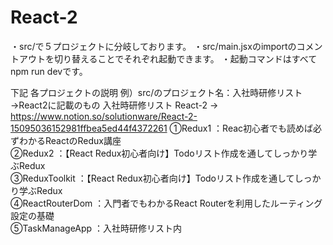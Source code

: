 # React-2

・src/で５プロジェクトに分岐しております。
・src/main.jsxのimportのコメントアウトを切り替えることでそれぞれ起動できます。
・起動コマンドはすべてnpm run devです。

下記 各プロジェクトの説明
例）src/のプロジェクト名：入社時研修リスト→React2に記載のもの
入社時研修リスト React-2 → https://www.notion.so/solutionware/React-2-15095036152981ffbea5ed44f4372261
①Redux1             ：Reac初心者でも読めば必ずわかるReactのRedux講座  
②Redux2             ：【React Redux初心者向け】Todoリスト作成を通してしっかり学ぶRedux  
③ReduxToolkit       ：【React Redux初心者向け】Todoリスト作成を通してしっかり学ぶRedux  
④ReactRouterDom     ：入門者でもわかるReact Routerを利用したルーティング設定の基礎  
⑤TaskManageApp      ：入社時研修リスト内  